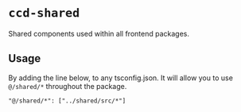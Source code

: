 # `ccd-shared`

Shared components used within all frontend packages.

## Usage

By adding the line below, to any tsconfig.json. It will allow you to use `@/shared/*` throughout the package.

```
"@/shared/*": ["../shared/src/*"]
```
